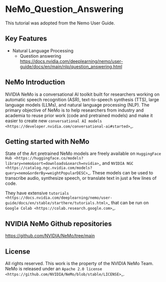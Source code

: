 **NeMo_Question_Answering**
===============
This tutorial was adopted from the Nemo User Guide.

Key Features
------------
* Natural Language Processing
  * Question answering <https://docs.nvidia.com/deeplearning/nemo/user-guide/docs/en/main/nlp/question_answering.html>

NeMo Introduction
------------
NVIDIA NeMo is a conversational AI toolkit built for researchers working on automatic speech recognition (ASR),
text-to-speech synthesis (TTS), large language models (LLMs), and
natural language processing (NLP).
The primary objective of NeMo is to help researchers from industry and academia to reuse prior work (code and pretrained models)
and make it easier to create new `conversational AI models <https://developer.nvidia.com/conversational-ai#started>`_.

Getting started with NeMo
------------
State of the Art pretrained NeMo models are freely available on `HuggingFace Hub <https://huggingface.co/models?library=nemo&sort=downloads&search=nvidia>`_ and
`NVIDIA NGC <https://catalog.ngc.nvidia.com/models?query=nemo&orderBy=weightPopularDESC>`_.
These models can be used to transcribe audio, synthesize speech, or translate text in just a few lines of code.

They have extensive `tutorials <https://docs.nvidia.com/deeplearning/nemo/user-guide/docs/en/stable/starthere/tutorials.html>`_ that
can be run on `Google Colab <https://colab.research.google.com>`_.

NVIDIA NeMo Github repositories
------------
https://github.com/NVIDIA/NeMo/tree/main

License
-------
All rights reserved. This work is the property of the NVIDIA NeMo Team.
NeMo is released under an `Apache 2.0 license <https://github.com/NVIDIA/NeMo/blob/stable/LICENSE>`_.
